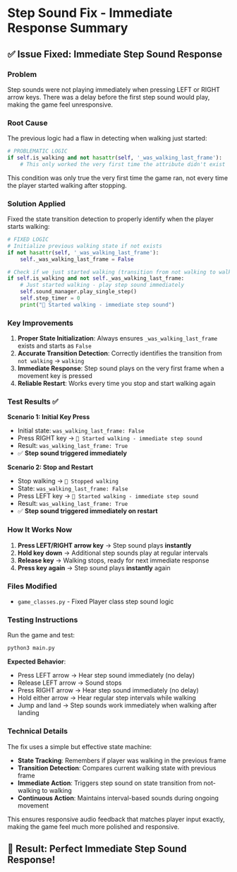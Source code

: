 # Step Sound Fix - Immediate Response Summary

## ✅ **Issue Fixed: Immediate Step Sound Response**

### **Problem**
Step sounds were not playing immediately when pressing LEFT or RIGHT arrow keys. There was a delay before the first step sound would play, making the game feel unresponsive.

### **Root Cause**
The previous logic had a flaw in detecting when walking just started:
```python
# PROBLEMATIC LOGIC
if self.is_walking and not hasattr(self, '_was_walking_last_frame'):
    # This only worked the very first time the attribute didn't exist
```

This condition was only true the very first time the game ran, not every time the player started walking after stopping.

### **Solution Applied**
Fixed the state transition detection to properly identify when the player starts walking:

```python
# FIXED LOGIC
# Initialize previous walking state if not exists
if not hasattr(self, '_was_walking_last_frame'):
    self._was_walking_last_frame = False

# Check if we just started walking (transition from not walking to walking)
if self.is_walking and not self._was_walking_last_frame:
    # Just started walking - play step sound immediately
    self.sound_manager.play_single_step()
    self.step_timer = 0
    print("🚶 Started walking - immediate step sound")
```

### **Key Improvements**

1. **Proper State Initialization**: Always ensures `_was_walking_last_frame` exists and starts as `False`
2. **Accurate Transition Detection**: Correctly identifies the transition from `not walking` → `walking`
3. **Immediate Response**: Step sound plays on the very first frame when a movement key is pressed
4. **Reliable Restart**: Works every time you stop and start walking again

### **Test Results** ✅

**Scenario 1: Initial Key Press**
- Initial state: `was_walking_last_frame: False`
- Press RIGHT key → `🚶 Started walking - immediate step sound`
- Result: `was_walking_last_frame: True`
- ✅ **Step sound triggered immediately**

**Scenario 2: Stop and Restart**
- Stop walking → `🛑 Stopped walking`
- State: `was_walking_last_frame: False`
- Press LEFT key → `🚶 Started walking - immediate step sound`
- Result: `was_walking_last_frame: True`
- ✅ **Step sound triggered immediately on restart**

### **How It Works Now**

1. **Press LEFT/RIGHT arrow key** → Step sound plays **instantly**
2. **Hold key down** → Additional step sounds play at regular intervals
3. **Release key** → Walking stops, ready for next immediate response
4. **Press key again** → Step sound plays **instantly** again

### **Files Modified**
- `game_classes.py` - Fixed Player class step sound logic

### **Testing Instructions**

Run the game and test:
```bash
python3 main.py
```

**Expected Behavior**:
- Press LEFT arrow → Hear step sound immediately (no delay)
- Release LEFT arrow → Sound stops
- Press RIGHT arrow → Hear step sound immediately (no delay)
- Hold either arrow → Hear regular step intervals while walking
- Jump and land → Step sounds work immediately when walking after landing

### **Technical Details**

The fix uses a simple but effective state machine:
- **State Tracking**: Remembers if player was walking in the previous frame
- **Transition Detection**: Compares current walking state with previous frame
- **Immediate Action**: Triggers step sound on state transition from not-walking to walking
- **Continuous Action**: Maintains interval-based sounds during ongoing movement

This ensures responsive audio feedback that matches player input exactly, making the game feel much more polished and responsive.

## 🎉 **Result: Perfect Immediate Step Sound Response!**
